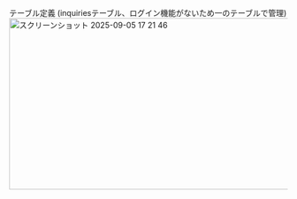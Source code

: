 テーブル定義
(inquiriesテーブル、ログイン機能がないため一のテーブルで管理)
<img width="635" height="310" alt="スクリーンショット 2025-09-05 17 21 46" src="https://github.com/user-attachments/assets/fe2fc446-b8dc-48df-8d14-f85be80b4617" />
